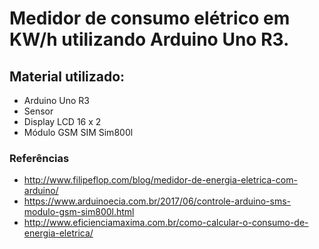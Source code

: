 # Medidor de consumo elétrico em KW/h utilizando Arduino Uno R3.

## Material utilizado:

* Arduino Uno R3
* Sensor 
* Display LCD 16 x 2
* Módulo GSM SIM Sim800l

### Referências
* http://www.filipeflop.com/blog/medidor-de-energia-eletrica-com-arduino/
* https://www.arduinoecia.com.br/2017/06/controle-arduino-sms-modulo-gsm-sim800l.html
* http://www.eficienciamaxima.com.br/como-calcular-o-consumo-de-energia-eletrica/
